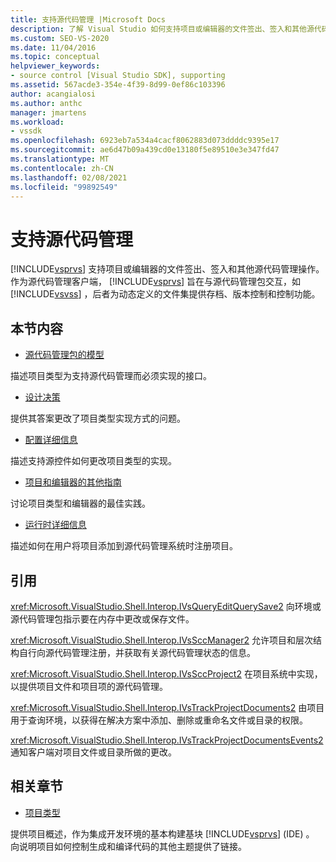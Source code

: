 ```yaml
---
title: 支持源代码管理 |Microsoft Docs
description: 了解 Visual Studio 如何支持项目或编辑器的文件签出、签入和其他源代码管理操作。
ms.custom: SEO-VS-2020
ms.date: 11/04/2016
ms.topic: conceptual
helpviewer_keywords:
- source control [Visual Studio SDK], supporting
ms.assetid: 567acde3-354e-4f39-8d99-0ef86c103396
author: acangialosi
ms.author: anthc
manager: jmartens
ms.workload:
- vssdk
ms.openlocfilehash: 6923eb7a534a4cacf8062883d073ddddc9395e17
ms.sourcegitcommit: ae6d47b09a439cd0e13180f5e89510e3e347fd47
ms.translationtype: MT
ms.contentlocale: zh-CN
ms.lasthandoff: 02/08/2021
ms.locfileid: "99892549"
---
```

# <a name="supporting-source-control"></a>支持源代码管理
[!INCLUDE[vsprvs](../../code-quality/includes/vsprvs_md.md)] 支持项目或编辑器的文件签出、签入和其他源代码管理操作。 作为源代码管理客户端， [!INCLUDE[vsprvs](../../code-quality/includes/vsprvs_md.md)] 旨在与源代码管理包交互，如 [!INCLUDE[vsvss](../../extensibility/includes/vsvss_md.md)] ，后者为动态定义的文件集提供存档、版本控制和控制功能。

## <a name="in-this-section"></a>本节内容
- [源代码管理包的模型](../../extensibility/internals/model-for-source-control-packages.md)

 描述项目类型为支持源代码管理而必须实现的接口。

- [设计决策](../../extensibility/internals/source-control-design-decisions.md)

 提供其答案更改了项目类型实现方式的问题。

- [配置详细信息](../../extensibility/internals/source-control-configuration-details.md)

 描述支持源控件如何更改项目类型的实现。

- [项目和编辑器的其他指南](../../extensibility/internals/additional-source-control-guidelines-for-projects-and-editors.md)

 讨论项目类型和编辑器的最佳实践。

- [运行时详细信息](../../extensibility/internals/source-control-runtime-details.md)

 描述如何在用户将项目添加到源代码管理系统时注册项目。

## <a name="reference"></a>引用
 <xref:Microsoft.VisualStudio.Shell.Interop.IVsQueryEditQuerySave2> 向环境或源代码管理包指示要在内存中更改或保存文件。

 <xref:Microsoft.VisualStudio.Shell.Interop.IVsSccManager2> 允许项目和层次结构自行向源代码管理注册，并获取有关源代码管理状态的信息。

 <xref:Microsoft.VisualStudio.Shell.Interop.IVsSccProject2> 在项目系统中实现，以提供项目文件和项目项的源代码管理。

 <xref:Microsoft.VisualStudio.Shell.Interop.IVsTrackProjectDocuments2> 由项目用于查询环境，以获得在解决方案中添加、删除或重命名文件或目录的权限。

 <xref:Microsoft.VisualStudio.Shell.Interop.IVsTrackProjectDocumentsEvents2> 通知客户端对项目文件或目录所做的更改。

## <a name="related-sections"></a>相关章节
- [项目类型](../../extensibility/internals/project-types.md)

 提供项目概述，作为集成开发环境的基本构建基块 [!INCLUDE[vsprvs](../../code-quality/includes/vsprvs_md.md)] (IDE) 。 向说明项目如何控制生成和编译代码的其他主题提供了链接。
